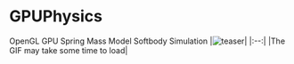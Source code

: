# GPUPhysics
OpenGL GPU Spring Mass Model Softbody Simulation
|![teaser](img/softbody.gif)|
|:--:|
|The GIF may take some time to load|

